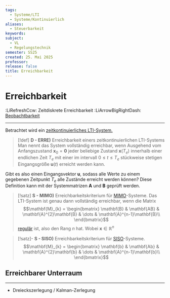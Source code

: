 ```yaml
---
tags:
  - Systeme/LTI
  - Systeme/Kontinuierlich
aliases:
  - Steuerbarkeit
keywords: 
subject:
  - VL
  - Regelungstechnik
semester: SS25
created: 25. Mai 2025
professor: 
release: false
title: Erreichbarkeit
---
```


# Erreichbarkeit

:LiRefreshCcw: Zeitdiskrete Erreichbarkeit
:LiArrowBigRightDash: [Beobachtbarkeit](Beobachtbarkeit.md)

---


Betrachtet wird ein [zeitkontinuierliches LTI-System.](Kontinuierlicher%20LTI-Zustandsraum.md)


> [!def] **D - ERRE)** Erreichbarkeit einers zeitkontinuierlichen LTI-Systems
> Man nennt das System vollständig erreichbar, wenn Ausgehend vom Anfangszustand $\mathbf{x}_{0}=\mathbf{0}$ jeder beliebige Zustand $\mathbf{x}(T_{e})$ innerhalb einer endlichen Zeit $T_{e}$ mit einer im intervall $0 \leq t \leq T_{e}$ stückweise stetigen Eingangsgröße $\mathbf{u}(t)$ erreicht werden kann.

Gibt es also einen Eingangsvektor $\mathbf{u}$, sodass alle Werte zu einem gegebenen Zeitpunkt $T_{e}$ alle Zustände erreicht werden können? Diese Definition kann mit der Systemmatrizen $\mathbf{A}$ und $\mathbf{B}$ geprüft werden.

> [!satz] **S - MIMO)** Erreichbarkeitskriterium für [MIMO](Kontinuierlicher%20LTI-Zustandsraum.md#^LTI-MIMO)-Systeme.
> Das LTI-System ist genau dann vollständig erreichbar, wenn die Matrix
> $$\mathbf{M}_{k} = \begin{bmatrix}
> \mathbf{B} & \mathbf{AB} & \mathbf{A}^{2}\mathbf{B} & \dots &  \mathbf{A}^{n-1}\mathbf{B}\\
> \end{bmatrix}$$
> [regulär](../Mathematik/Algebra/Determinante.md#Reguläre%20Matrizen) ist, also den Rang $n$ hat. Wobei $\mathbf{x}\in \mathbb{R}^n$


> [!satz]- **S - SISO)** Erreichbarkeitskriterium für [SISO](Kontinuierlicher%20LTI-Zustandsraum.md#^LTI-SISO)-Systeme.
> $$\mathbf{M}_{k} = \begin{bmatrix}
> \mathbf{b} & \mathbf{Ab} & \mathbf{A}^{2}\mathbf{b} & \dots &  \mathbf{A}^{n-1}\mathbf{b}\\
> \end{bmatrix}$$

## Erreichbarer Unterraum

---

- Dreieckszerlegung / Kalman-Zerlegung
